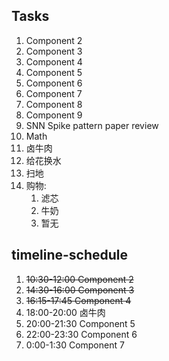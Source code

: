 ## Tasks
1. Component 2
2. Component 3
3. Component 4
4. Component 5
5. Component 6
6. Component 7
7. Component 8
8. Component 9
9. SNN Spike pattern paper review
10. Math
11. 卤牛肉
12. 给花换水
13. 扫地
14. 购物:
    1.  滤芯
    2.  牛奶
    3.  暂无

## timeline-schedule
1. ~~10:30-12:00 Component 2~~
2. ~~14:30-16:00 Component 3~~
3. ~~16:15-17:45 Component 4~~
4. 18:00-20:00 卤牛肉
5. 20:00-21:30 Component 5
6. 22:00-23:30 Component 6
7. 0:00-1:30 Component 7

